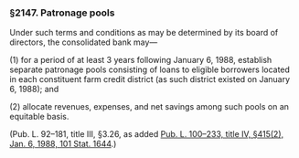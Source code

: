 ### §2147. Patronage pools ###

Under such terms and conditions as may be determined by its board of directors, the consolidated bank may—

[]()

(1) for a period of at least 3 years following January 6, 1988, establish separate patronage pools consisting of loans to eligible borrowers located in each constituent farm credit district (as such district existed on January 6, 1988); and

[]()

(2) allocate revenues, expenses, and net savings among such pools on an equitable basis.

(Pub. L. 92–181, title III, §3.26, as added [Pub. L. 100–233, title IV, §415(2), Jan. 6, 1988, 101 Stat. 1644](/statviewer.htm?volume=101&page=1644).)
